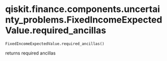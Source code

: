 # qiskit.finance.components.uncertainty\_problems.FixedIncomeExpectedValue.required\_ancillas

`FixedIncomeExpectedValue.required_ancillas()`

returns required ancillas
